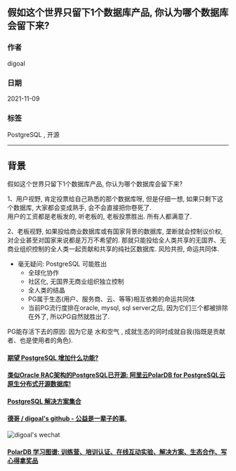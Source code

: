 ## 假如这个世界只留下1个数据库产品, 你认为哪个数据库会留下来?   
  
### 作者  
digoal  
  
### 日期  
2021-11-09  
  
### 标签  
PostgreSQL , 开源     
  
----  
  
## 背景  
假如这个世界只留下1个数据库产品, 你认为哪个数据库会留下来?  
  
1、用户视野, 肯定投票给自己熟悉的那个数据库呀, 但是仔细一想, 如果只剩下这个数据库, 大家都会变成熟手, 会不会直接把你卷死了.    
用户的工资都是老板发的, 听老板的, 老板投票胜出. 所有人都满意了.    
  
2、老板视野, 如果投给商业数据库或有国家背景的数据库, 垄断就会控制议价权, 对企业甚至对国家来说都是万万不希望的. 那就只能投给全人类共享的无国界、无商业组织控制的全人类一起贡献和共享的纯社区数据库. 风险共担, 命运共同体.    
  
  
- 毫无疑问: PostgreSQL 可能胜出 
    - 全球化协作  
    - 社区化, 无国界无商业组织独立控制  
    - 全人类的结晶  
    - PG属于生态(用户、服务商、云、等等)相互依赖的命运共同体  
    - 当前PG流行度排在oracle, mysql, sql server之后, 因为它们三个都被排除在外了, 所以PG自然就胜出了.  
  
PG能存活下去的原因: 因为它是 水和空气 , 成就生态的同时成就自我(指既是贡献者、也是使用者的角色).    
  
  
  
  
#### [期望 PostgreSQL 增加什么功能?](https://github.com/digoal/blog/issues/76 "269ac3d1c492e938c0191101c7238216")
  
  
#### [类似Oracle RAC架构的PostgreSQL已开源: 阿里云PolarDB for PostgreSQL云原生分布式开源数据库!](https://github.com/ApsaraDB/PolarDB-for-PostgreSQL "57258f76c37864c6e6d23383d05714ea")
  
  
#### [PostgreSQL 解决方案集合](https://yq.aliyun.com/topic/118 "40cff096e9ed7122c512b35d8561d9c8")
  
  
#### [德哥 / digoal's github - 公益是一辈子的事.](https://github.com/digoal/blog/blob/master/README.md "22709685feb7cab07d30f30387f0a9ae")
  
  
![digoal's wechat](../pic/digoal_weixin.jpg "f7ad92eeba24523fd47a6e1a0e691b59")
  
  
#### [PolarDB 学习图谱: 训练营、培训认证、在线互动实验、解决方案、生态合作、写心得拿奖品](https://www.aliyun.com/database/openpolardb/activity "8642f60e04ed0c814bf9cb9677976bd4")
  

